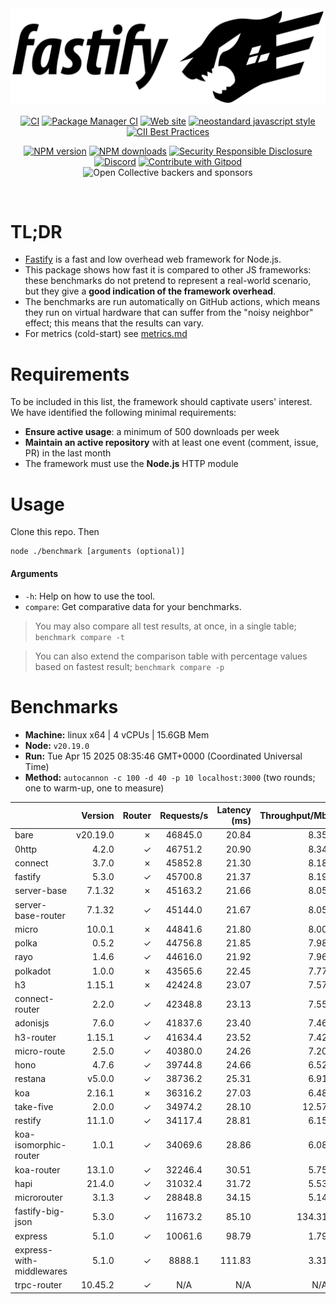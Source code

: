 <div align="center"> <a href="https://fastify.dev/">
    <img
      src="https://github.com/fastify/graphics/raw/HEAD/fastify-landscape-outlined.svg"
      width="650"
      height="auto"
    />
  </a>
</div>

<div align="center">

[![CI](https://github.com/fastify/fastify/actions/workflows/ci.yml/badge.svg?branch=main)](https://github.com/fastify/fastify/actions/workflows/ci.yml)
[![Package Manager
CI](https://github.com/fastify/fastify/actions/workflows/package-manager-ci.yml/badge.svg?branch=main)](https://github.com/fastify/fastify/actions/workflows/package-manager-ci.yml)
[![Web
site](https://github.com/fastify/fastify/actions/workflows/website.yml/badge.svg?branch=main)](https://github.com/fastify/fastify/actions/workflows/website.yml)
[![neostandard javascript style](https://img.shields.io/badge/code_style-neostandard-brightgreen?style=flat)](https://github.com/neostandard/neostandard)
[![CII Best Practices](https://bestpractices.coreinfrastructure.org/projects/7585/badge)](https://bestpractices.coreinfrastructure.org/projects/7585)

</div>

<div align="center">

[![NPM
version](https://img.shields.io/npm/v/fastify.svg?style=flat)](https://www.npmjs.com/package/fastify)
[![NPM
downloads](https://img.shields.io/npm/dm/fastify.svg?style=flat)](https://www.npmjs.com/package/fastify)
[![Security Responsible
Disclosure](https://img.shields.io/badge/Security-Responsible%20Disclosure-yellow.svg)](https://github.com/fastify/fastify/blob/main/SECURITY.md)
[![Discord](https://img.shields.io/discord/725613461949906985)](https://discord.gg/fastify)
[![Contribute with Gitpod](https://img.shields.io/badge/Contribute%20with-Gitpod-908a85?logo=gitpod&color=blue)](https://gitpod.io/#https://github.com/fastify/fastify)
![Open Collective backers and sponsors](https://img.shields.io/opencollective/all/fastify)

</div>

<br />

# TL;DR

* [Fastify](https://github.com/fastify/fastify) is a fast and low overhead web framework for Node.js.
* This package shows how fast it is compared to other JS frameworks: these benchmarks do not pretend to represent a real-world scenario, but they give a **good indication of the framework overhead**.
* The benchmarks are run automatically on GitHub actions, which means they run on virtual hardware that can suffer from the "noisy neighbor" effect; this means that the results can vary.
* For metrics (cold-start) see [metrics.md](./METRICS.md)

# Requirements

To be included in this list, the framework should captivate users' interest. We have identified the following minimal requirements:
- **Ensure active usage**: a minimum of 500 downloads per week
- **Maintain an active repository** with at least one event (comment, issue, PR) in the last month
- The framework must use the **Node.js** HTTP module

# Usage

Clone this repo. Then

```
node ./benchmark [arguments (optional)]
```

#### Arguments

* `-h`: Help on how to use the tool.
* `compare`: Get comparative data for your benchmarks.

> You may also compare all test results, at once, in a single table; `benchmark compare -t`

> You can also extend the comparison table with percentage values based on fastest result; `benchmark compare -p`
# Benchmarks

* __Machine:__ linux x64 | 4 vCPUs | 15.6GB Mem
* __Node:__ `v20.19.0`
* __Run:__ Tue Apr 15 2025 08:35:46 GMT+0000 (Coordinated Universal Time)
* __Method:__ `autocannon -c 100 -d 40 -p 10 localhost:3000` (two rounds; one to warm-up, one to measure)

|                          | Version  | Router | Requests/s | Latency (ms) | Throughput/Mb |
| :--                      | --:      | --:    | :-:        | --:          | --:           |
| bare                     | v20.19.0 | ✗      | 46845.0    | 20.84        | 8.35          |
| 0http                    | 4.2.0    | ✓      | 46751.2    | 20.90        | 8.34          |
| connect                  | 3.7.0    | ✗      | 45852.8    | 21.30        | 8.18          |
| fastify                  | 5.3.0    | ✓      | 45700.8    | 21.37        | 8.19          |
| server-base              | 7.1.32   | ✗      | 45163.2    | 21.66        | 8.05          |
| server-base-router       | 7.1.32   | ✓      | 45144.0    | 21.67        | 8.05          |
| micro                    | 10.0.1   | ✗      | 44841.6    | 21.80        | 8.00          |
| polka                    | 0.5.2    | ✓      | 44756.8    | 21.85        | 7.98          |
| rayo                     | 1.4.6    | ✓      | 44616.0    | 21.92        | 7.96          |
| polkadot                 | 1.0.0    | ✗      | 43565.6    | 22.45        | 7.77          |
| h3                       | 1.15.1   | ✗      | 42424.8    | 23.07        | 7.57          |
| connect-router           | 2.2.0    | ✓      | 42348.8    | 23.13        | 7.55          |
| adonisjs                 | 7.6.0    | ✓      | 41837.6    | 23.40        | 7.46          |
| h3-router                | 1.15.1   | ✓      | 41634.4    | 23.52        | 7.42          |
| micro-route              | 2.5.0    | ✓      | 40380.0    | 24.26        | 7.20          |
| hono                     | 4.7.6    | ✓      | 39744.8    | 24.66        | 6.52          |
| restana                  | v5.0.0   | ✓      | 38736.2    | 25.31        | 6.91          |
| koa                      | 2.16.1   | ✗      | 36316.2    | 27.03        | 6.48          |
| take-five                | 2.0.0    | ✓      | 34974.2    | 28.10        | 12.57         |
| restify                  | 11.1.0   | ✓      | 34117.4    | 28.81        | 6.15          |
| koa-isomorphic-router    | 1.0.1    | ✓      | 34069.6    | 28.86        | 6.08          |
| koa-router               | 13.1.0   | ✓      | 32246.4    | 30.51        | 5.75          |
| hapi                     | 21.4.0   | ✓      | 31032.4    | 31.72        | 5.53          |
| microrouter              | 3.1.3    | ✓      | 28848.8    | 34.15        | 5.14          |
| fastify-big-json         | 5.3.0    | ✓      | 11673.2    | 85.10        | 134.31        |
| express                  | 5.1.0    | ✓      | 10061.6    | 98.79        | 1.79          |
| express-with-middlewares | 5.1.0    | ✓      | 8888.1     | 111.83       | 3.31          |
| trpc-router              | 10.45.2  | ✓      | N/A        | N/A          | N/A           |
